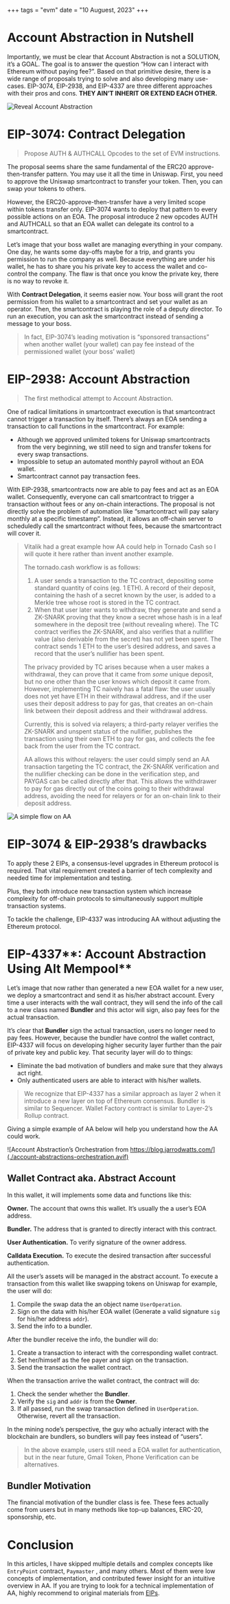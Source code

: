 +++
tags = "evm"
date = "10 Auguest, 2023"
+++

# Account Abstraction in Nutshell

Importantly, we must be clear that Account Abstraction is not a SOLUTION, it’s a GOAL. The goal is to answer the question “How can I interact with Ethereum without paying fee?”. Based on that primitive desire, there is a wide range of proposals trying to solve and also developing many use-cases. EIP-3074, EIP-2938, and EIP-4337 are three different approaches with their pros and cons. **THEY AIN’T INHERIT OR EXTEND EACH OTHER.**

![Reveal Account Abstraction](./scoobbb.jpg)

# EIP-3074: Contract Delegation

> Propose AUTH & AUTHCALL Opcodes to the set of EVM instructions.

The proposal seems share the same fundamental of the ERC20 approve-then-transfer pattern. You may use it all the time in Uniswap. First, you need to approve the Uniswap smartcontract to transfer your token. Then, you can swap your tokens to others.

However, the ERC20-approve-then-transfer have a very limited scope within tokens transfer only. EIP-3074 wants to deploy that pattern to every possible actions on an EOA. The proposal introduce 2 new opcodes AUTH and AUTHCALL so that an EOA wallet can delegate its control to a smartcontract.

Let’s image that your boss wallet are managing everything in your company. One day, he wants some day-offs maybe for a trip, and grants you permission to run the company as well. Because everything are under his wallet, he has to share you his private key to access the wallet and co-control the company. The flaw is that once you know the private key, there is no way to revoke it.

With **Contract Delegation**, it seems easier now. Your boss will grant the root permission from his wallet to a smartcontract and set your wallet as an operator. Then, the smartcontract is playing the role of a deputy director. To run an execution, you can ask the smartcontract instead of sending a message to your boss.

> In fact, EIP-3074’s leading motivation is “sponsored transactions” when another wallet (your wallet) can pay fee instead of the permissioned wallet (your boss’ wallet)

# EIP-2938: Account Abstraction

> The first methodical attempt to Account Abstraction.

One of radical limitations in smartcontract execution is that smartcontract cannot trigger a transaction by itself. There’s always an EOA sending a transaction to call functions in the smartcontract. For example:

- Although we approved unlimited tokens for Uniswap smartcontracts from the very beginning, we still need to sign and transfer tokens for every swap transactions.
- Impossible to setup an automated monthly payroll without an EOA wallet.
- Smartcontract cannot pay transaction fees.

With EIP-2938, smartcontracts now are able to pay fees and act as an EOA wallet. Consequently, everyone can call smartcontract to trigger a transaction without fees or any on-chain interactions. The proposal is not directly solve the problem of automation like “smartcontract will pay salary monthly at a specific timestamp”. Instead, it allows an off-chain server to scheduledly call the smartcontract without fees, because the smartcontract will cover it.

> Vitalik had a great example how AA could help in Tornado Cash so I will quote it here rather than invent another example.
>
> The tornado.cash workflow is as follows:
>
> 1. A user sends a transaction to the TC contract, depositing some standard quantity of coins (eg. 1 ETH). A record of their deposit, containing the hash of a secret known by the user, is added to a Merkle tree whose root is stored in the TC contract.
> 2. When that user later wants to withdraw, they generate and send a ZK-SNARK proving that they know a secret whose hash is in a leaf somewhere in the deposit tree (without revealing where). The TC contract verifies the ZK-SNARK, and also verifies that a nullifier value (also derivable from the secret) has not yet been spent. The contract sends 1 ETH to the user’s desired address, and saves a record that the user’s nullifier has been spent.
>
> The privacy provided by TC arises because when a user makes a withdrawal, they can prove that it came from *some* unique deposit, but no one other than the user knows which deposit it came from. However, implementing TC naively has a fatal flaw: the user usually does not yet have ETH in their withdrawal address, and if the user uses their deposit address to pay for gas, that creates an on-chain link between their deposit address and their withdrawal address.
>
> Currently, this is solved via relayers; a third-party relayer verifies the ZK-SNARK and unspent status of the nullifier, publishes the transaction using their own ETH to pay for gas, and collects the fee back from the user from the TC contract.
>
> AA allows this without relayers: the user could simply send an AA transaction targeting the TC contract, the ZK-SNARK verification and the nullifier checking can be done in the verification step, and PAYGAS can be called directly after that. This allows the withdrawer to pay for gas directly out of the coins going to their withdrawal address, avoiding the need for relayers or for an on-chain link to their deposit address.

![A simple flow on AA](./Smartcontract.png)

# EIP-3074 & EIP-2938’s drawbacks

To apply these 2 EIPs, a consensus-level upgrades in Ethereum protocol is required. That vital requirement created a barrier of tech complexity and needed time for implementation and testing.

Plus, they both introduce new transaction system which increase complexity for off-chain protocols to simultaneously support multiple transaction systems.

To tackle the challenge, EIP-4337 was introducing AA without adjusting the Ethereum protocol.

# EIP-4337**: Account Abstraction Using Alt Mempool**

Let’s image that now rather than generated a new EOA wallet for a new user, we deploy a smartcontract and send it as his/her abstract account. Every time a user interacts with the wall contract, they will send the info of the call to a new class named **Bundler** and this actor will sign, also pay fees for the actual transaction.

It’s clear that **Bundler** sign the actual transaction, users no longer need to pay fees. However, because the bundler have control the wallet contract, EIP-4337 will focus on developing higher security layer further than the pair of private key and public key. That security layer will do to things:

- Eliminate the bad motivation of bundlers and make sure that they always act right.
- Only authenticated users are able to interact with his/her wallets.

> We recognize that EIP-4337 has a similar approach as layer 2 when it introduce a new layer on top of Ethereum consensus. Bundler is similar to Sequencer. Wallet Factory contract is similar to Layer-2’s Rollup contract.

Giving a simple example of AA below will help you understand how the AA could work.

![Account Abstraction’s Orchestration from https://blog.jarrodwatts.com/](./account-abstractions-orchestration.avif)

## Wallet Contract aka. Abstract Account

In this wallet, it will implements some data and functions like this:

**Owner.** The account that owns this wallet. It’s usually the a user’s EOA address.

**Bundler.** The address that is granted to directly interact with this contract.

**User Authentication.** To verify signature of the owner address.

**Calldata Execution.** To execute the desired transaction after successful authentication.

All the user’s assets will be managed in the abstract account. To execute a transaction from this wallet like swapping tokens on Uniswap for example, the user will do:

1. Compile the swap data the an object name `UserOperation`.
2. Sign on the data with his/her EOA wallet (Generate a valid signature `sig` for his/her address `addr`).
3. Send the info to a bundler.

After the bundler receive the info, the bundler will do:

1. Create a transaction to interact with the corresponding wallet contract.
2. Set her/himself as the fee payer and sign on the transaction.
3. Send the transaction the wallet contract.

When the transaction arrive the wallet contract, the contract will do:

1. Check the sender whether the **Bundler**.
2. Verify the `sig` and `addr` is from the **Owner**.
3. If all passed, run the swap transaction defined in `UserOperation`. Otherwise, revert all the transaction.

In the mining node’s perspective, the guy who actually interact with the blockchain are bundlers, so bundlers will pay fees instead of “users”.

> In the above example, users still need a EOA wallet for authentication, but in the near future, Gmail Token, Phone Verification can be alternatives.

## Bundler Motivation

The financial motivation of the bundler class is fee. These fees actually come from users but in many methods like top-up balances, ERC-20, sponsorship, etc.

# Conclusion

In this articles, I have skipped multiple details and complex concepts like `EntryPoint` contract, `Paymaster` , and many others. Most of them were low concepts of implementation, and contributed fewer insight for an intuitive overview in AA. If you are trying to look for a technical implementation of AA, highly recommend to original materials from [EIPs](https://eips.ethereum.org/).
